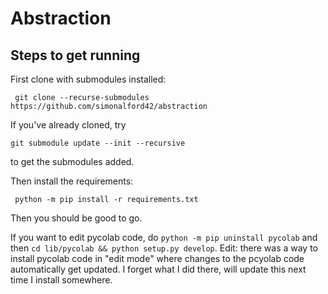 # Abstraction

## Steps to get running
First clone with submodules installed:

` git clone --recurse-submodules https://github.com/simonalford42/abstraction`

If you've already cloned, try

` git submodule update --init --recursive `

to get the submodules added.

Then install the requirements:

` python -m pip install -r requirements.txt`

Then you should be good to go.

If you want to edit pycolab code, do `python -m pip uninstall pycolab` and then `cd lib/pycolab && python setup.py develop`. Edit: there was a way to install pycolab code in "edit mode" where changes to the pcyolab code automatically get updated. I forget what I did there, will update this next time I install somewhere.
